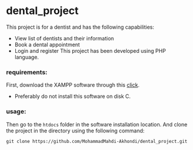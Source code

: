 # dental_project
This project is for a dentist and has the following capabilities:
- View list of dentists and their information
- Book a dental appointment
- Login and register
This project has been developed using PHP language.
### requirements:
First, download the XAMPP software through this [click](https://www.apachefriends.org/download.html).
- Preferably do not install this software on disk C.
### usage:
Then go to the `htdocs` folder in the software installation location. And clone the project in the directory using the following command:
```git
git clone https://github.com/MohammadMahdi-Akhondi/dental_project.git
```
